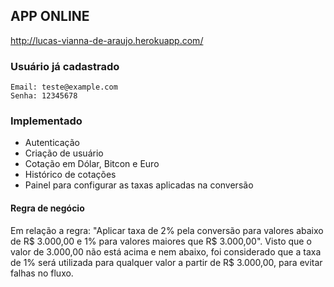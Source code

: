 ## APP ONLINE
http://lucas-vianna-de-araujo.herokuapp.com/

### Usuário já cadastrado
```
Email: teste@example.com
Senha: 12345678
```

### Implementado
- Autenticação
- Criação de usuário
- Cotação em Dólar, Bitcon e Euro
- Histórico de cotações
- Painel para configurar as taxas aplicadas na conversão

#### Regra de negócio
Em relação a regra: "Aplicar taxa de 2% pela conversão para valores abaixo de R$ 3.000,00 e 1% para valores maiores que R$ 3.000,00". Visto que o valor de 3.000,00 não está acima e nem abaixo, foi considerado que a taxa de 1% será utilizada para qualquer valor a partir de R$ 3.000,00, para evitar falhas no fluxo. 
